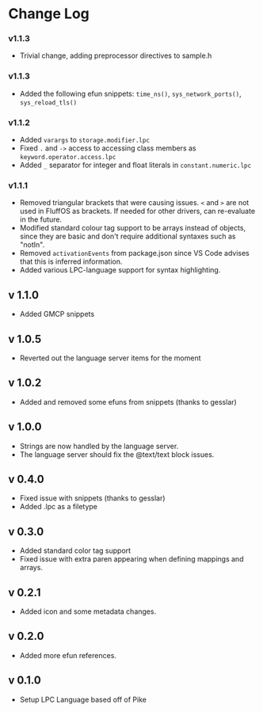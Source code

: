 # Change Log

### v1.1.3
* Trivial change, adding preprocessor directives to sample.h

### v1.1.3
* Added the following efun snippets: `time_ns()`, `sys_network_ports()`, `sys_reload_tls()`

### v1.1.2
* Added `varargs` to `storage.modifier.lpc`
* Fixed `.` and `->` access to accessing class members as `keyword.operator.access.lpc`
* Added `_` separator for integer and float literals in `constant.numeric.lpc`

### v1.1.1
* Removed triangular brackets that were causing issues. `<` and `>` are not
  used in FluffOS as brackets. If needed for other drivers, can re-evaluate
  in the future.
* Modified standard colour tag support to be arrays instead of objects, since
  they are basic and don't require additional syntaxes such as "notIn".
* Removed `activationEvents` from package.json since VS Code advises that this
  is inferred information.
* Added various LPC-language support for syntax highlighting.

## v 1.1.0
* Added GMCP snippets

## v 1.0.5
* Reverted out the language server items for the moment

## v 1.0.2
* Added and removed some efuns from snippets (thanks to gesslar)

## v 1.0.0
* Strings are now handled by the language server.
* The language server should fix the @text/text block issues.

## v 0.4.0
* Fixed issue with snippets (thanks to gesslar)
* Added .lpc as a filetype

## v 0.3.0
* Added standard color tag support
* Fixed issue with extra paren appearing when defining mappings and arrays.

## v 0.2.1
* Added icon and some metadata changes.

## v 0.2.0
* Added more efun references.

## v 0.1.0
* Setup LPC Language based off of Pike
